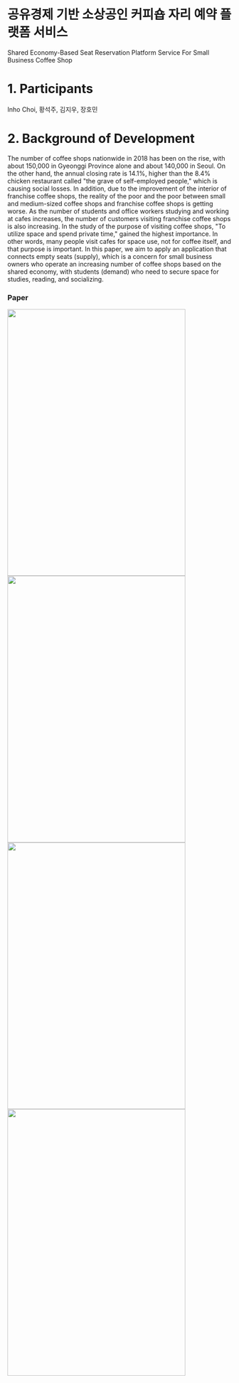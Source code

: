 # 공유경제 기반 소상공인 커피숍 자리 예약 플랫폼 서비스 
Shared Economy-Based Seat Reservation Platform Service For Small Business Coffee Shop

# 1. Participants
Inho Choi, 황석주, 김지우, 장호민

# 2. Background of Development
The number of coffee shops nationwide in 2018 has been on the rise, with about 150,000 in Gyeonggi Province alone and about 140,000 in Seoul. On the other hand, the annual closing rate is 14.1%, higher than the 8.4% chicken restaurant called "the grave of self-employed people," which is causing social losses. In addition, due to the improvement of the interior of franchise coffee shops, the reality of the poor and the poor between small and medium-sized coffee shops and franchise coffee shops is getting worse. As the number of students and office workers studying and working at cafes increases, the number of customers visiting franchise coffee shops is also increasing.
In the study of the purpose of visiting coffee shops, "To utilize space and spend private time," gained the highest importance. In other words, many people visit cafes for space use, not for coffee itself, and that purpose is important.
In this paper, we aim to apply an application that connects empty seats (supply), which is a concern for small business owners who operate an increasing number of coffee shops based on the shared economy, with students (demand) who need to secure space for studies, reading, and socializing.

### Paper
<img src="https://user-images.githubusercontent.com/20091175/102682068-e17aea80-4209-11eb-9d05-e0e3d3eb22f1.jpg"  width="400" height="600">
<img src="https://user-images.githubusercontent.com/20091175/102682069-e2ac1780-4209-11eb-981c-b67d4a58175a.jpg"  width="400" height="600">
<img src="https://user-images.githubusercontent.com/20091175/102682071-e3dd4480-4209-11eb-8fd5-e8655dd97b01.jpg"  width="400" height="600">
<img src="https://user-images.githubusercontent.com/20091175/102682072-e63f9e80-4209-11eb-81d6-b8fa30c32180.jpg"  width="400" height="600">